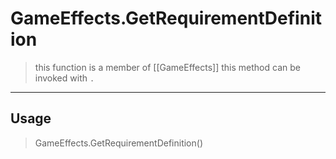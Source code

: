 # GameEffects.GetRequirementDefinition
> this function is a member of [[GameEffects]]
> this method can be invoked with `.`
-----
## Usage
> GameEffects.GetRequirementDefinition()
